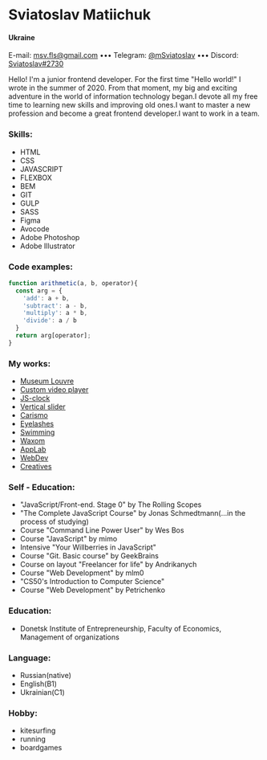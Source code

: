 # Sviatoslav Matiichuk
#### Ukraine
E-mail: [msv.fls@gmail.com]() ••• Telegram: [@mSviatoslav](http://t.me/mSviatoslav) ••• Discord: [Sviatoslav#2730](https://discordapp.com/users/Sviatoslav#2730)

Hello! I'm a junior frontend developer.
For the first time "Hello world!" I wrote in the summer of 2020. From that moment, my big and exciting adventure in the world of information technology began.I devote all my free time to learning new skills and improving old ones.I want to master a new profession and become a great frontend developer.I want to work in a team.
### Skills:
+ HTML
+ CSS
+ JAVASCRIPT
+ FLEXBOX
+ BEM
+ GIT
+ GULP
+ SASS
+ Figma
+ Avocode
+ Adobe Photoshop
+ Adobe Illustrator

### Code examples:
``` JavaScript
function arithmetic(a, b, operator){
  const arg = {
    'add': a + b,
    'subtract': a - b,
    'multiply': a * b,
    'divide': a / b
  }
  return arg[operator];
}
```

### My works:
- [Museum Louvre](https://rolling-scopes-school.github.io/sviatoslav-fls-JSFE2021Q3/museum/)
- [Custom video player](https://rolling-scopes-school.github.io/sviatoslav-fls-JSFEPRESCHOOL/custom-video-player/)
- [JS-clock](https://rolling-scopes-school.github.io/sviatoslav-fls-JSFEPRESCHOOL/js-clock/)
- [Vertical slider](https://rolling-scopes-school.github.io/sviatoslav-fls-JSFEPRESCHOOL/vertical-slider/)
- [Carismo](https://sviatoslav-fls.github.io/charismo/)
- [Eyelashes](https://sviatoslav-fls.github.io/eyelashes/)
- [Swimming](https://sviatoslav-fls.github.io/swimming/)
- [Waxom](https://sviatoslav-fls.github.io/Waxom/)
- [AppLab](https://sviatoslav-fls.github.io/AppLab/)
- [WebDev](https://sviatoslav-fls.github.io/WebDev/)
- [Creatives](https://sviatoslav-fls.github.io/Creatives/)
### Self - Education:
- "JavaScript/Front-end. Stage 0" by The Rolling Scopes
- "The Complete JavaScript Course" by Jonas Schmedtmann(...in the process of studying)
- Course "Command Line Power User" by Wes Bos
- Course "JavaScript" by mimo
- Intensive "Your Willberries in JavaScript"
- Course "Git. Basic course" by GeekBrains
- Course on layout "Freelancer for life" by Andrikanych
- Course "Web Development" by mlm0
- "CS50's Introduction to Computer Science"
- Course "Web Development" by Petrichenko

### Education:
- Donetsk Institute of Entrepreneurship, Faculty of Economics, Management of organizations

### Language:
- Russian(native)
- English(B1)
- Ukrainian(C1)

### Hobby:
- kitesurfing
- running
- boardgames